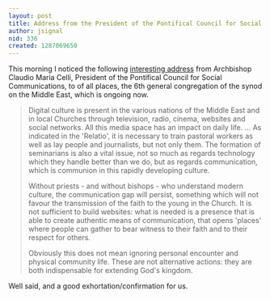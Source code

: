 ```yaml
---
layout: post
title: Address from the President of the Pontifical Council for Social Communications
author: jsignal
nid: 336
created: 1287069650
---
```

<p>This morning I noticed the following <a href="http://visnews-en.blogspot.com/2010/10/sixth-general-congregation.html">interesting address</a> from Archbishop Claudio Maria Celli, President of the Pontifical Council for Social Communications, to of all places, the 6th general congregation of the synod on the Middle East, which is ongoing now.&nbsp;</p>
<blockquote>
<p>Digital culture is present in the various nations of the Middle East and in local Churches through television, radio, cinema, websites and social networks. All this media space has an impact on daily life. ... As indicated in the &#39;Relatio&#39;, it is necessary to train pastoral workers as well as lay people and journalists, but not only them. The formation of seminarians is also a vital issue, not so much as regards technology which they handle better than we do, but as regards communication, which is communion in this rapidly developing culture.</p>
<p>Without priests - and without bishops - who understand modern culture, the communication gap will persist, something which will not favour the transmission of the faith to the young in the Church. It is not sufficient to build websites: what is needed is a presence that is able to create authentic means of communication, that opens &#39;places&#39; where people can gather to bear witness to their faith and to their respect for others.</p>
<p>Obviously this does not mean ignoring personal encounter and physical community life. These are not alternative actions: they are both indispensable for extending God&#39;s kingdom.</p>
</blockquote>
<p>Well said, and a good exhortation/confirmation for us.</p>
